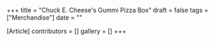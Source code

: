 +++
title = "Chuck E. Cheese's Gummi Pizza Box"
draft = false
tags = ["Merchandise"]
date = ""

[Article]
contributors = []
gallery = []
+++